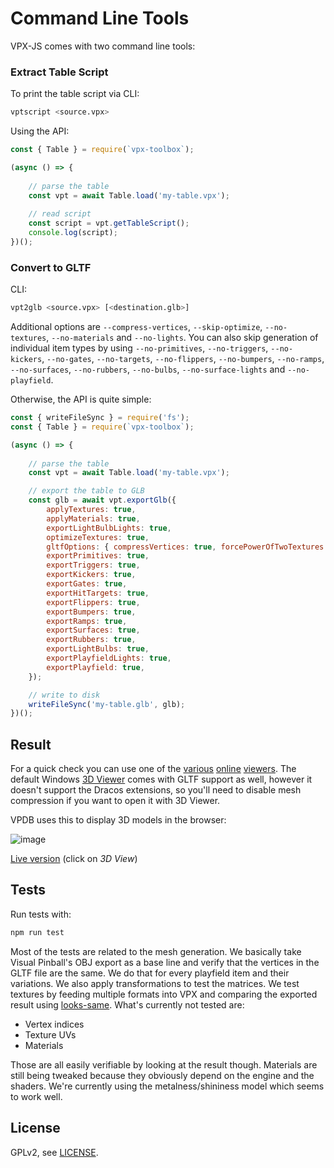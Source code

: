 # Command Line Tools

VPX-JS comes with two command line tools:

### Extract Table Script

To print the table script via CLI:

```bash
vptscript <source.vpx>
```

Using the API:

```js
const { Table } = require(`vpx-toolbox`);

(async () => {
	
	// parse the table
	const vpt = await Table.load('my-table.vpx');
	
	// read script
	const script = vpt.getTableScript();
	console.log(script);
})();
```

### Convert to GLTF

CLI:

```bash
vpt2glb <source.vpx> [<destination.glb>]
```

Additional options are `--compress-vertices`, `--skip-optimize`, `--no-textures`,
`--no-materials` and `--no-lights`. You can also skip generation of individual
item types by using `--no-primitives`, `--no-triggers`, `--no-kickers`, `--no-gates`,
`--no-targets`, `--no-flippers`, `--no-bumpers`, `--no-ramps`, `--no-surfaces`, 
`--no-rubbers`, `--no-bulbs`, `--no-surface-lights` and `--no-playfield`.    
    
Otherwise, the API is quite simple:

```js
const { writeFileSync } = require('fs');
const { Table } = require(`vpx-toolbox`);

(async () => {
	
	// parse the table
	const vpt = await Table.load('my-table.vpx');

	// export the table to GLB
	const glb = await vpt.exportGlb({
		applyTextures: true,
		applyMaterials: true,
		exportLightBulbLights: true,
		optimizeTextures: true,
		gltfOptions: { compressVertices: true, forcePowerOfTwoTextures: true },
		exportPrimitives: true,
		exportTriggers: true,
		exportKickers: true,
		exportGates: true,
		exportHitTargets: true,
		exportFlippers: true,
		exportBumpers: true,
		exportRamps: true,
		exportSurfaces: true,
		exportRubbers: true,
		exportLightBulbs: true,
		exportPlayfieldLights: true,
		exportPlayfield: true,
	});

	// write to disk
	writeFileSync('my-table.glb', glb);	
})();
```
 
## Result

For a quick check you can use one of the [various](https://sandbox.babylonjs.com/)
[online](https://threejs.org/editor/) [viewers](https://gltf-viewer.donmccurdy.com/). 
The default Windows [3D Viewer](https://en.wikipedia.org/wiki/Microsoft_3D_Viewer) comes
with GLTF support as well, however it doesn't support the Dracos extensions, so 
you'll need to disable mesh compression if you want to open it with 3D Viewer.

VPDB uses this to display 3D models in the browser:

![image](https://user-images.githubusercontent.com/70426/56841267-0419fc00-688d-11e9-9996-6d84070da392.png)

[Live version](https://vpdb.io/games/dk/releases/pkvazc1pw) (click on *3D View*)

## Tests

Run tests with:

```bash
npm run test
```

Most of the tests are related to the mesh generation. We basically take Visual 
Pinball's OBJ export as a base line and verify that the vertices in the GLTF file
are the same. We do that for every playfield item and their variations. We also 
apply transformations to test the matrices. We test textures by feeding multiple 
formats into VPX and comparing the exported result using [looks-same](https://github.com/gemini-testing/looks-same).
What's currently not tested are:

- Vertex indices
- Texture UVs
- Materials

Those are all easily verifiable by looking at the result though. Materials are
still being tweaked because they obviously depend on the engine and the shaders.
We're currently using the metalness/shininess model which seems to work well.

## License

GPLv2, see [LICENSE](LICENSE).

[travis-image]: https://img.shields.io/travis/vpdb/vpx-toolbox.svg?style=flat-square
[travis-url]: https://travis-ci.org/vpdb/vpx-toolbox
[dependencies-image]: https://david-dm.org/vpdb/vpx-toolbox.svg?style=flat-square
[dependencies-url]: https://david-dm.org/vpdb/vpx-toolbox
